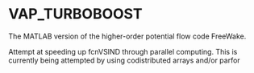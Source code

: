 # VAP_TURBOBOOST
The MATLAB version of the higher-order potential flow code FreeWake.

Attempt at speeding up fcnVSIND through parallel computing.
This is currently being attempted by using codistributed arrays and/or parfor
